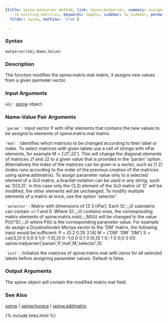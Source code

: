 ```yaml
---
{title: spinw.matparser method, link: spinw.matparser, summary: assigns new values
    to existing matrices, keywords: sample, sidebar: sw_sidebar, permalink: spinw_matparser,
  folder: spinw, mathjax: 'true'}

---
```


### Syntax

`matparser(obj,Name,Value)`

### Description

The function modifies the spinw.matrix.mat matrix, it assigns new values
from a given parmeter vector.
 

### Input Arguments

`obj`
: [spinw](spinw) object.

### Name-Value Pair Arguments

`'param'`
: Input vector P with nPar elements that contains the
  new values to be assignd to elements of spinw.matrix.mat
  matrix.

`'mat'`
: Identifies which matrices to be changed according to their
  label or index. To select matrices with given labels use a
  cell of strings with nPar elements, for example
  M = {'J1','J2'}. This will change the diagonal elements of
  matrices J1 and J2 to a given value that is provided in the
  'param' option. Alternatively the index of the matrices can
  be given in a vector, such as [1 2] (index runs according
  to the order of the previous creation of the matrices using
  spinw.addmatrix).
  To assign parameter value only to a selected element of a
  3x3 matrix, a bracket notation can be used in any string,
  such as 'D(3,3)', in this case only the (3,3) element of
  the 3x3 matrix of 'D' will be modified, the other elements
  will be unchanged. To modify multiple elements of a matrix
  at once, use the option 'selector'.

`'selector'`
: Matrix with dimensions of [3 3 nPar]. Each S(:,:,ii)
  submatrix can contain +/-1 and 0. Where S(:,:,ii) contains
  ones, the corresponding matrix elements of
  spinw.matrix.mat(:,:,M(ii)) will be changed to the value
  P(ii)*S(:,:,ii) where P(ii) is the corresponding parameter
  value. For example do assign a Dzyaloshinskii-Moriya vector
  to the 'DM' matrix, the following input would be
  sufficient:
  P = [0.2 0.35 3.14]
  M = {'DM' 'DM' 'DM'}
  S = cat(3,[0 0 0;0 0 1;0 -1 0],[0 0 -1;0 0 0;1 0 0],[0 1 0;-1 0 0;0 0 0])
  spinw.matparser('param',P,'mat',M,'selector',S)

`'init'`
: Initialize the matrices of spinw.matrix.mat with zeros for all
  selected labels before assigning parameter values. Default
  is false.

### Output Arguments

The spinw object will contain the modified matrix.mat field.

### See Also

[spinw](spinw) \| [spinw.horace](spinw_horace) \| [spinw.addmatrix](spinw_addmatrix)

{% include links.html %}
